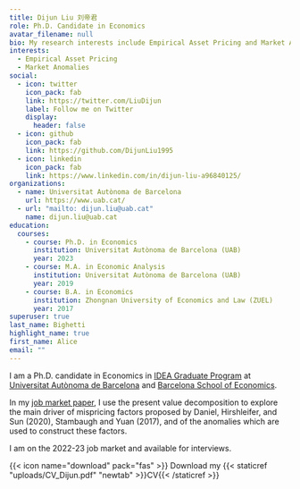 ```yaml
---
title: Dijun Liu 刘帝君
role: Ph.D. Candidate in Economics
avatar_filename: null
bio: My research interests include Empirical Asset Pricing and Market Anomalies.
interests:
  - Empirical Asset Pricing
  - Market Anomalies
social:
  - icon: twitter
    icon_pack: fab
    link: https://twitter.com/LiuDijun
    label: Follow me on Twitter
    display:
      header: false
  - icon: github
    icon_pack: fab
    link: https://github.com/DijunLiu1995
  - icon: linkedin
    icon_pack: fab
    link: https://www.linkedin.com/in/dijun-liu-a96840125/
organizations:
  - name: Universitat Autònoma de Barcelona
    url: https://www.uab.cat/
  - url: "mailto: dijun.liu@uab.cat"
    name: dijun.liu@uab.cat
education:
  courses:
    - course: Ph.D. in Economics
      institution: Universitat Autònoma de Barcelona (UAB)
      year: 2023
    - course: M.A. in Economic Analysis
      institution: Universitat Autònoma de Barcelona (UAB)
      year: 2019
    - course: B.A. in Economics
      institution: Zhongnan University of Economics and Law (ZUEL)
      year: 2017
superuser: true
last_name: Bighetti
highlight_name: true
first_name: Alice
email: ""
---
```

I am a Ph.D. candidate in Economics in [IDEA Graduate Program](https://www.uabidea.eu/) at [Universitat Autònoma de Barcelona](https://www.uabufae.eu/) and [Barcelona School of Economics](https://bse.eu/).

In my [job market paper](https://github.com/DijunLiu1995/dijunliu.github.io/blob/main/static/uploads/whatdrivesfactor.pdf), I use the present value decomposition to explore the main driver of mispricing factors proposed by Daniel, Hirshleifer, and Sun (2020),  Stambaugh and Yuan (2017), and of the anomalies which are used to construct these factors. 

I am on the 2022-23 job market and available for interviews.

{{< icon name="download" pack="fas" >}} Download my {{< staticref "uploads/CV_Dijun.pdf" "newtab" >}}CV{{< /staticref >}}
